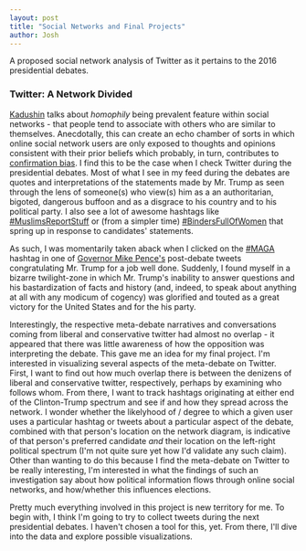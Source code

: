 ```yaml
---
layout: post
title: "Social Networks and Final Projects"
author: Josh
---
```


A proposed social network analysis of Twitter as it pertains to the 2016 presidential debates.

### Twitter: A Network Divided

[Kadushin](http://www.wunderkim.com/kadushin%20-%20chs%201_2_3_4_10.pdf) talks about *homophily* being prevalent feature within social networks - that people tend to associate with others who are similar to themselves. Anecdotally, this can create an echo chamber of sorts in which online social network users are only exposed to thoughts and opinions consistent with their prior beliefs which probably, in turn, contributes to [confirmation bias](https://en.wikipedia.org/wiki/Confirmation_bias). I find this to be the case when I check Twitter during the presidential debates. Most of what I see in my feed during the debates are quotes and interpretations of the statements made by Mr. Trump as seen through the lens of someone(s) who view(s) him as a an authoritarian, bigoted, dangerous buffoon and as a disgrace to his country and to his political party. I also see a lot of awesome hashtags like [#MuslimsReportStuff](http://www.npr.org/2016/10/11/497536457/trump-debate-comment-inspires-muslimsreportstuff-and-its-very-funny) or (from a simpler time) [#BindersFullOfWomen](http://www.theatlantic.com/politics/archive/2012/10/binders-full-of-women-a-meme-that-means-something/263740/) that spring up in response to candidates' statements. 

As such, I was momentarily taken aback when I clicked on the [#MAGA](https://twitter.com/hashtag/maga?ref_src=twsrc%5Egoogle%7Ctwcamp%5Eserp%7Ctwgr%5Ehashtag) hashtag in one of [Governor Mike Pence's](https://twitter.com/mike_pence?lang=en) post-debate tweets congratulating Mr. Trump for a job well done. Suddenly, I found myself in a bizarre twilight-zone in which Mr. Trump's inability to answer questions and his bastardization of facts and history (and, indeed, to speak about anything at all with any modicum of cogency) was glorified and touted as a great victory for the United States and for the his party.

Interestingly, the respective meta-debate narratives and conversations coming from liberal and conservative twitter had almost no overlap - it appeared that there was little awareness of how the opposition was interpreting the debate. This gave me an idea for my final project. I'm interested in visualizing several aspects of the meta-debate on Twitter. First, I want to find out how much overlap there is between the denizens of liberal and conservative twitter, respectively, perhaps by examining who follows whom. From there, I want to track hashtags originating at either end of the Clinton-Trump spectrum and see if and how they spread across the network. I wonder whether the likelyhood of / degree to which a given user uses a particular hashtag or tweets about a particular aspect of the debate, combined with that person's location on the network diagram, is indicative of that person's preferred candidate *and* their location on the left-right political spectrum (I'm not quite sure yet how I'd validate any such claim). Other than wanting to do this because I find the meta-debate on Twitter to be really interesting, I'm interested in what the findings of such an investigation say about how political information flows through online social networks, and how/whether this influences elections.

Pretty much everything involved in this project is new territory for me. To begin with, I think I'm going to try to collect tweets during the next presidential debates. I haven't chosen a tool for this, yet. From there, I'll dive into the data and explore possible visualizations.
